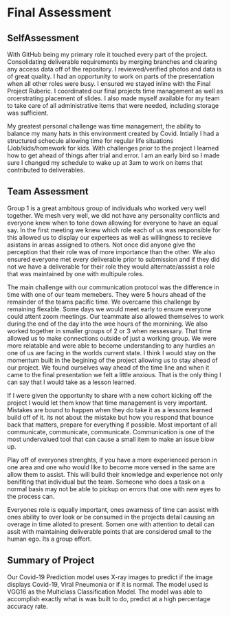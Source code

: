 # Final Assessment

## SelfAssessment

With GitHub being my primary role it touched every part of the project. Consolidating deliverable requirements by merging branches and clearing any access data off of the repository. I reviewed/verified photos and data is of great quality. I had an opportunity to work on parts of the presentation when all other roles were busy. I ensured we stayed inline with the Final Project Ruberic. I coordinated our final projects time management as well as orcerstrating placement of slides. I also made myself available for my team to take care of all administrative items that were needed, including storage was sufficient.

My greatest personal challenge was time management, the ability to balance my many hats in this environment created by Covid.  Intially I had a structured schecule allowing time for regular life situations (Job/kids/homework for kids.
With challenges prior to the project I learned how to get ahead of things after trial and error. I am an early bird so I made sure I changed my schedule to wake up at 3am to work on items that contributed to deliverables. 

## Team Assessment 

Group 1 is a great ambitous group of individuals who worked very well together. We mesh very well, we did not have any personality conflicts and everyone knew when to tone down allowing for everyone to have an equal say. In the first meeting we knew which role each of us was responsible for this allowed us to display our expertees as well as willingness to recieve asistans in areas assigned to others.  Not once did anyone give the perception that their role was of more importance than the other. We also ensured everyone met every deliverable prior to submission and if they did not we have a deliverable for their role they would alternate/asssist a role that was maintained by one with multipule roles. 

The main challenge with our communication protocol was the difference in time with one of our team memebers. They were 5 hours ahead of the remainder of the teams pacific time. We overcame this challenge by remaining flexable. Some days we would meet early to ensure everyone could attent zoom meetings. Our teammate also allowed themselves to work during the end of the day into the wee hours of the mornining. We also worked together in smaller groups of 2 or 3 when nessessary. That time allowed us to make connections outside of just a working group. We were more relatable and were able to become understanding to any hurdles an one of us are facing in the worlds current state. I think I would stay on the momentum built in the begining of the project allowing us to stay ahead of our project. We found ourselves way ahead of the time line and when it came to the final presentation we felt a little anxious. That is the only thing I can say that I would take as a lesson learned.

If I were given the opportunity to share with a new cohort kicking off the project I would let them know that time management is very important. Mistakes are bound to happen when they do take it as a lessons learned build off of it. its not about the mistake but how you respond that bounce back that matters, prepare for everything if possible. Most important of all communicate, communicate, communicate. Communication is one of the most undervalued tool that can cause a small item to make an issue blow up.  

Play off of everyones strenghts, if you have a more experienced person in one area and one who would like to become more versed in the same are allow them to assist. This will build their knowledge and experience not only benifiting that individual but the team. Someone who does a task on a normal basis may not be able to pickup on errors that one with new eyes to the process can. 

Everyones role is equally important, ones awarness of time can assist with ones ability to over look or be consumed in the projects detail causing an overage in time alloted to present. Somen one with attention to detail can assit with maintaining deliverable points that are considered small to the human ego. Its a group effort.


## Summary of Project

Our Covid-19 Prediction model uses X-ray images to predict if the image displays Covid-19, Viral Pneumonia or if it is normal. The model used is VGG16 as the Multiclass Classification Model. The model was able to accomplish exactly what is was built to do, predict at a high percentage accuracy rate.
